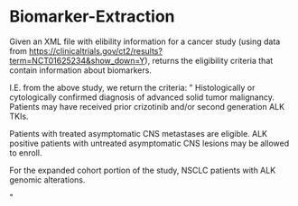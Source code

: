 # Biomarker-Extraction

Given an XML file with elibility information for a cancer study (using data from https://clinicaltrials.gov/ct2/results?term=NCT01625234&show_down=Y), returns the eligibility criteria that contain information about biomarkers.

I.E. from the above study, we return the criteria: 
"
Histologically or cytologically confirmed diagnosis of advanced solid tumor
             malignancy. Patients may have received prior crizotinib and/or second generation ALK
             TKIs.

          
Patients with treated asymptomatic CNS metastases are eligible. ALK positive patients
             with untreated asymptomatic CNS lesions may be allowed to enroll.

          
For the expanded cohort portion of the study, NSCLC patients with ALK        genomic
             alterations.

"
